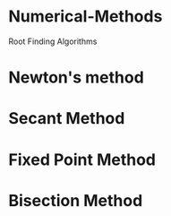 # Numerical-Methods

Root Finding Algorithms
# Newton's method
# Secant Method
# Fixed Point Method
# Bisection Method

